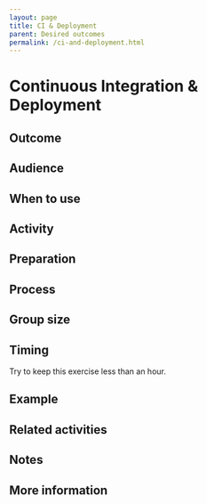 ```yaml
---
layout: page
title: CI & Deployment
parent: Desired outcomes
permalink: /ci-and-deployment.html
---
```


# Continuous Integration & Deployment

## Outcome

## Audience

## When to use

## Activity

## Preparation

## Process

## Group size

## Timing

Try to keep this exercise less than an hour.

## Example

## Related activities

## Notes

## More information
